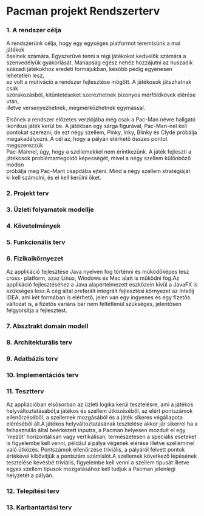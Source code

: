 Pacman projekt Rendszerterv
=============================

### 1. A rendszer célja
A rendszerünk célja, hogy egy egységes platformot teremtsünk a mai játékok   
őseinek számára. Egyszerűvé tenni a régi játékokat kedvelők számára a 
szenvedélyük gyakorlását. Manapság egész nehéz hozzájutni az huszadik   
századi játékokhoz eredeti formájukban, később pedig egyenesen lehetetlen lesz,   
ez volt a motiváció a rendszer fejlesztése mögött. A játékosok játszhatnak csak   
szórakozásból, kitüntetéseket szerezhetnek bizonyos mérföldkövek elérése után,   
illetve versenyezhetnek, megmérkőzhetnek egymással.   
   
Elsőnek a rendszer előzetes verziójába még csak a Pac-Man névre hallgató   
ikonikus játék kerül be. A játékban egy sárga figurával, Pac-Man-nel kell   
pontokat szerezni, de ezt négy szellem, Pinky, Inky, Blinky és Clyde próbálja   
megakadályozni. A cél az, hogy a pályán elérhető összes pontot megszerezzük   
Pac-Mannel, úgy, hogy a szellemekkel nem érintkezünk. A játék fejleszti a   
játékosok problémamegoldó képességét, mivel a négy szellem különböző módon   
próbálja meg Pac-Mant csapdába ejteni. Mind a négy szellem stratégiáját   
ki kell számolni, és el kell kerülni őket.
### 2. Projekt terv
### 3. Üzleti   folyamatok   modellje
### 4. Követelmények
### 5. Funkcionális  terv
### 6. Fizikaikörnyezet
Az applikáció fejlesztése Java nyelven fog történni és működőképes lesz cross-
platform, azaz Linux, Windows és Mac alatt is működni fog.Az applikáció 
fejlesztéséhez a Java alapértelmezett eszközein kívül a JavaFX is szükséges 
lesz.A cég által preferált integrált fejlesztési környezet az Intellij IDEA, 
ami két formában is elérhető, jelen van egy ingyenes és egy fizetős változat
is, a fizetős variáns bár nem feltétlenül szükséges, jelentősen felgyorsítja a 
fejlesztést.
### 7. Absztrakt   domain   modell
### 8. Architekturális terv
### 9. Adatbázis terv
### 10. Implementációs terv
### 11. Tesztterv
Az appliációban elsősorban az üzleti logika kerül tesztelésre, ami a játékos
helyváltoztatásából,a játékos és szellem ütközéséből, az elért pontszámok 
ellenőrzéséből, a szellemek mozgásából és a játék sikeres végállapota eléréséből
áll.A játékos helyváltoztatásának tesztelése akkor jár sikerrel ha a 
felhasználló által beérkezett inputra, a Pacman helyesen mozdult el egy 'mezőt' 
horizontálisan vagy vertikálisan, természetesen a speciális eseteket is 
figyelembe kell venni, például a pálya végének elérése illetve szellemmel való 
ütközés. Pontszámok ellenőrzése triviális, a pályáról felvett pontok értékével 
kibővítjük a pontszám számlalót.A szellemek következő lépésének tesztelése 
kevésbé triviális, figyelembe kell venni a szellem típusát illetve egyes 
szellem típusok mozgatásához kell tudjuk a Pacman jelenlegi helyzetét a pályán. 
### 12. Telepítési terv
### 13. Karbantartási  terv

